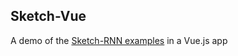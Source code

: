 ## Sketch-Vue

A demo of the [Sketch-RNN examples](https://github.com/tensorflow/magenta-demos/tree/master/sketch-rnn-js) in a Vue.js app
